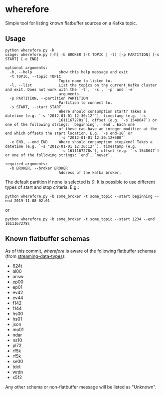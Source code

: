 # wherefore

Simple tool for listing known flatbuffer sources on a Kafka topic.


## Usage

```
python wherefore.py -h
usage: wherefore.py [-h] -b BROKER (-t TOPIC | -l) [-p PARTITION] [-s START] [-e END]

optional arguments:
  -h, --help            show this help message and exit
  -t TOPIC, --topic TOPIC
                        Topic name to listen to.
  -l, --list            List the topics on the current Kafka cluster and exit. Does not work with the `-t`, `-s`, `-p` and `-e`
                        arguments.
  -p PARTITION, --partition PARTITION
                        Partition to connect to.
  -s START, --start START
                        Where should consumption start? Takes a datetime (e.g. `-s "2012-01-01 12:30:12"`), timestamp (e.g. `-s
                        1611167278s`), offset (e.g. `-s 1548647`) or one of the following strings: `beginning`, `end`. Each one
                        of these can have an integer modifier at the end which offsets the start location. E.g. `-s end-10` or
                        `-s "2012-01-01 12:30:12+500"`
  -e END, --end END     Where should consumption stop/end? Takes a datetime (e.g. `-s "2012-01-01 12:30:12"`), timestamp (e.g.
                        `-s 1611167278s`), offset (e.g. `-s 1548647`) or one of the following strings: `end`, `never`.

required arguments:
  -b BROKER, --broker BROKER
                        Address of the kafka broker.
```

The default partition if none is selected is _0_. It is possible to use different types of start and stop criteria. E.g.:
```
python wherefore.py -b some_broker -t some_topic --start beginning --end 2019-11-08 02:01
```
or
```
python wherefore.py -b some_broker -t some_topic --start 1234 --end 1611167278s
```

## Known flatbuffer schemas

As of this commit, *wherefore* is aware of the following flatbuffer schemas (from [streaming-data-types](https://github.com/ess-dmsc/streaming-data-types)):

* 624t
* al00
* answ
* ep00
* ep01
* ev42
* ev44
* f142
* f144
* hs00
* hs01
* json
* mo01
* ndar
* ns10
* pl72
* rf5k
* rf5k
* se00
* tdct
* wrdn
* x5f2

 
 Any other schema or non-flatbuffer message will be listed as "Unknown".
 